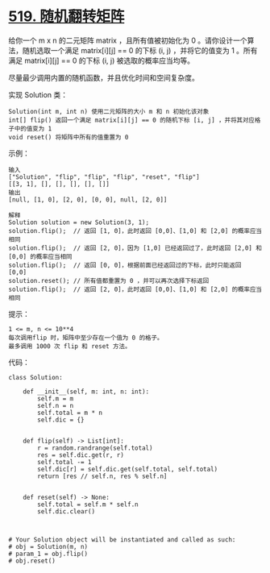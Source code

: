 # [519. 随机翻转矩阵](https://leetcode.cn/problems/random-flip-matrix/)

给你一个 m x n 的二元矩阵 matrix ，且所有值被初始化为 0 。请你设计一个算法，随机选取一个满足 matrix[i][j] == 0 的下标 (i, j) ，并将它的值变为 1 。所有满足 matrix[i][j] == 0 的下标 (i, j) 被选取的概率应当均等。

尽量最少调用内置的随机函数，并且优化时间和空间复杂度。

实现 Solution 类：
```
Solution(int m, int n) 使用二元矩阵的大小 m 和 n 初始化该对象
int[] flip() 返回一个满足 matrix[i][j] == 0 的随机下标 [i, j] ，并将其对应格子中的值变为 1
void reset() 将矩阵中所有的值重置为 0
```

示例：
```
输入
["Solution", "flip", "flip", "flip", "reset", "flip"]
[[3, 1], [], [], [], [], []]
输出
[null, [1, 0], [2, 0], [0, 0], null, [2, 0]]

解释
Solution solution = new Solution(3, 1);
solution.flip();  // 返回 [1, 0]，此时返回 [0,0]、[1,0] 和 [2,0] 的概率应当相同
solution.flip();  // 返回 [2, 0]，因为 [1,0] 已经返回过了，此时返回 [2,0] 和 [0,0] 的概率应当相同
solution.flip();  // 返回 [0, 0]，根据前面已经返回过的下标，此时只能返回 [0,0]
solution.reset(); // 所有值都重置为 0 ，并可以再次选择下标返回
solution.flip();  // 返回 [2, 0]，此时返回 [0,0]、[1,0] 和 [2,0] 的概率应当相同
```

提示：
```
1 <= m, n <= 10**4
每次调用flip 时，矩阵中至少存在一个值为 0 的格子。
最多调用 1000 次 flip 和 reset 方法。
```

代码：
```python3
class Solution:

    def __init__(self, m: int, n: int):
        self.m = m
        self.n = n
        self.total = m * n
        self.dic = {}


    def flip(self) -> List[int]:
        r = random.randrange(self.total)
        res = self.dic.get(r, r)
        self.total -= 1
        self.dic[r] = self.dic.get(self.total, self.total)
        return [res // self.n, res % self.n]


    def reset(self) -> None:
        self.total = self.m * self.n
        self.dic.clear()



# Your Solution object will be instantiated and called as such:
# obj = Solution(m, n)
# param_1 = obj.flip()
# obj.reset()
```